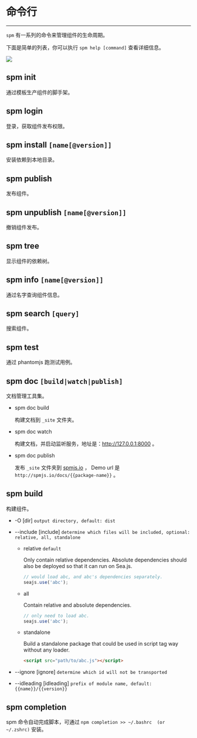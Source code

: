 
# 命令行

---

`spm` 有一系列的命令来管理组件的生命周期。

下面是简单的列表，你可以执行 `spm help [command]` 查看详细信息。

![](http://gtms01.alicdn.com/tps/i1/TB1x4aMGFXXXXXLXVXXM_30QpXX-830-704.png)

## spm init
通过模板生产组件的脚手架。

## spm login
登录，获取组件发布权限。

## spm install `[name[@version]]`
安装依赖到本地目录。

## spm publish
发布组件。

## spm unpublish `[name[@version]]`
撤销组件发布。

## spm tree
显示组件的依赖树。

## spm info `[name[@version]]`
通过名字查询组件信息。

## spm search `[query]`
搜索组件。

## spm test
通过 phantomjs 跑测试用例。

## spm doc `[build|watch|publish]`
文档管理工具集。

* spm doc build

  构建文档到 `_site` 文件夹。

* spm doc watch

  构建文档，并启动监听服务，地址是：http://127.0.0.1:8000 。

* spm doc publish

  发布 `_site` 文件夹到 [spmjs.io](http://spmjs.io/) ， Demo url 是 `http://spmjs.io/docs/{{package-name}}` 。

## spm build
构建组件。

* -O [dir] `output directory, default: dist`
* --include [include] `determine which files will be included, optional: relative, all, standalone`
  - relative `default`

    Only contain relative dependencies. Absolute dependencies should also be deployed so that it can run on Sea.js.
    ```js
    // would load abc, and abc's dependencies separately.
    seajs.use('abc');
    ```
  - all

    Contain relative and absolute dependencies.
    ```js
    // only need to load abc.
    seajs.use('abc');
    ```
  - standalone

    Build a standalone package that could be used in script tag way without any loader.
    ```html
    <script src="path/to/abc.js"></script>
    ```

* --ignore [ignore] `determine which id will not be transported`
* --idleading [idleading] `prefix of module name, default: {{name}}/{{version}}`

## spm completion
spm 命令自动完成脚本，可通过 `npm completion >> ~/.bashrc  (or ~/.zshrc)` 安装。


